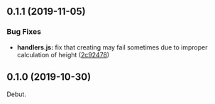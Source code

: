 ## 0.1.1 (2019-11-05)


### Bug Fixes

* **handlers.js:** fix that creating may fail sometimes due to improper calculation of height ([2c92478](https://github.com/Monkey-D-Pixel/table-schedule/commit/2c92478bf53e2909a0d2755671f30795094dfe71))



## 0.1.0 (2019-10-30)
Debut.
